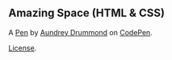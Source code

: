 Amazing Space (HTML & CSS)
--------------------------


A [Pen](http://codepen.io/aundreyd/pen/wGvZxj) by [Aundrey Drummond](http://codepen.io/aundreyd) on [CodePen](http://codepen.io/).

[License](http://codepen.io/aundreyd/pen/wGvZxj/license).